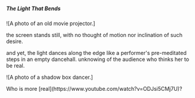 <h5> The Light That Bends</h5>
![A photo of an old movie projector.]         
<https://media.istockphoto.com/id/461998989/photo/photo-of-an-old-movie-projector.jpg?s=612x612&w=0&k=20&c=U5q3IB106Zjcc5b0qDOQN1YZH4ktfaMTyVzwcuLuMfI=>   
<p> the screen stands still, with no thought of motion  
nor inclination of such desire.</p>
<p>and yet, the light dances along the edge  
like a performer's pre-meditated steps in an empty dancehall. unknowing  
of the audience who thinks her to be real.</p>
![A photo of a shadow box dancer.]           
<https://i.pinimg.com/736x/b4/0f/43/b40f436092fd45929c80c593ffc18e8b.jpg>
      
<p>Who is more [real](https://www.youtube.com/watch?v=ODJsi5CMj7U)?</p>
